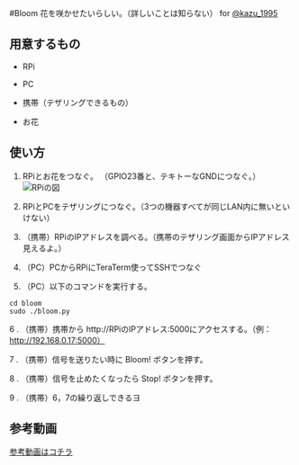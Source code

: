 #Bloom
花を咲かせたいらしい。（詳しいことは知らない）
for [@kazu_1995](https://twitter.com/kazu_1995)

## 用意するもの

- RPi

- PC

- 携帯（テザリングできるもの）

- お花


## 使い方

1. RPiとお花をつなぐ。 （GPIO23番と、テキトーなGNDにつなぐ。）
![RPiの図](http://openrtm.org/openrtm/sites/default/files/5274/raspberrypi_gpio_pinassign.png)

2. RPiとPCをテザリングにつなぐ。（3つの機器すべてが同じLAN内に無いといけない）

3. （携帯）RPiのIPアドレスを調べる。（携帯のテザリング画面からIPアドレス見えるよ。）

4. （PC）PCからRPiにTeraTerm使ってSSHでつなぐ

5. （PC）以下のコマンドを実行する。

 ```
 cd bloom
 sudo ./bloom.py
 ```

6 . （携帯）携帯から http://RPiのIPアドレス:5000にアクセスする。（例： http://192.168.0.17:5000）

7 . （携帯）信号を送りたい時に Bloom! ボタンを押す。

8 . （携帯）信号を止めたくなったら Stop! ボタンを押す。

9 . （携帯）6，7の繰り返しできるヨ

## 参考動画
[参考動画はコチラ](https://www.dropbox.com/s/yk51vr9xdgg6pz9/MOV_0159.mp4)

